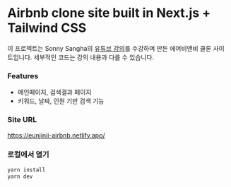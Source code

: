 # Airbnb clone site built in Next.js + Tailwind CSS

이 프로젝트는 Sonny Sangha의 [유튜브 강의](https://www.youtube.com/channel/UCqeTj_QAnNlmt7FwzNwHZnA)를 수강하며 만든 에어비앤비 클론 사이트입니다. 세부적인 코드는 강의 내용과 다를 수 있습니다.

### Features

- 메인페이지, 검색결과 페이지
- 키워드, 날짜, 인원 기반 검색 기능

### Site URL

https://eunjinii-airbnb.netlify.app/

### 로컬에서 열기

```bash
yarn install
yarn dev
```
